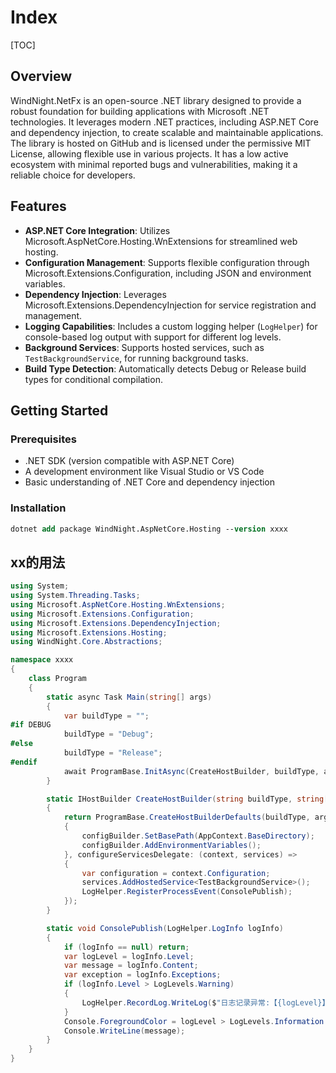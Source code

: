 # Index

[TOC]
## Overview
WindNight.NetFx is an open-source .NET library designed to provide a robust foundation for building applications with Microsoft .NET technologies. It leverages modern .NET practices, including ASP.NET Core and dependency injection, to create scalable and maintainable applications. The library is hosted on GitHub and is licensed under the permissive MIT License, allowing flexible use in various projects. It has a low active ecosystem with minimal reported bugs and vulnerabilities, making it a reliable choice for developers.

## Features
- **ASP.NET Core Integration**: Utilizes Microsoft.AspNetCore.Hosting.WnExtensions for streamlined web hosting.
- **Configuration Management**: Supports flexible configuration through Microsoft.Extensions.Configuration, including JSON and environment variables.
- **Dependency Injection**: Leverages Microsoft.Extensions.DependencyInjection for service registration and management.
- **Logging Capabilities**: Includes a custom logging helper (`LogHelper`) for console-based log output with support for different log levels.
- **Background Services**: Supports hosted services, such as `TestBackgroundService`, for running background tasks.
- **Build Type Detection**: Automatically detects Debug or Release build types for conditional compilation.

## Getting Started

### Prerequisites
- .NET SDK (version compatible with ASP.NET Core)
- A development environment like Visual Studio or VS Code
- Basic understanding of .NET Core and dependency injection


### Installation
``` ps
dotnet add package WindNight.AspNetCore.Hosting --version xxxx
```

## xx的用法

```C#
using System;
using System.Threading.Tasks;
using Microsoft.AspNetCore.Hosting.WnExtensions;
using Microsoft.Extensions.Configuration;
using Microsoft.Extensions.DependencyInjection;
using Microsoft.Extensions.Hosting;
using WindNight.Core.Abstractions;

namespace xxxx
{
    class Program
    {
        static async Task Main(string[] args)
        {
            var buildType = "";
#if DEBUG
            buildType = "Debug";
#else
            buildType = "Release";
#endif
            await ProgramBase.InitAsync(CreateHostBuilder, buildType, args);
        }

        static IHostBuilder CreateHostBuilder(string buildType, string[] args)
        {
            return ProgramBase.CreateHostBuilderDefaults(buildType, args, configBuilder =>
            {
                configBuilder.SetBasePath(AppContext.BaseDirectory);
                configBuilder.AddEnvironmentVariables();
            }, configureServicesDelegate: (context, services) =>
            {
                var configuration = context.Configuration;
                services.AddHostedService<TestBackgroundService>();
                LogHelper.RegisterProcessEvent(ConsolePublish);
            });
        }

        static void ConsolePublish(LogHelper.LogInfo logInfo)
        {
            if (logInfo == null) return;
            var logLevel = logInfo.Level;
            var message = logInfo.Content;
            var exception = logInfo.Exceptions;
            if (logInfo.Level > LogLevels.Warning)
            {
                LogHelper.RecordLog.WriteLog($"日志记录异常:【{logLevel}】{message} Exception: {exception.ToJsonStr()}");
            }
            Console.ForegroundColor = logLevel > LogLevels.Information ? ConsoleColor.Red : ConsoleColor.Green;
            Console.WriteLine(message);
        }
    }
}
```

 